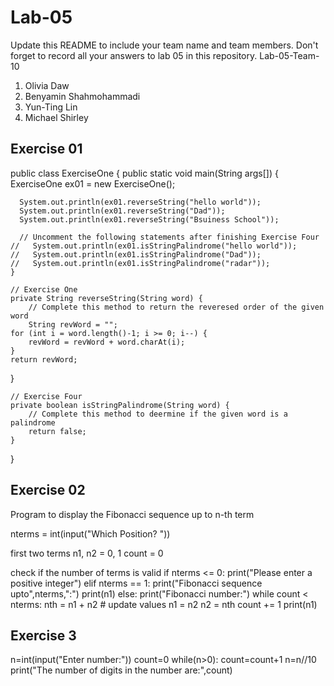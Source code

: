 # Lab-05

Update this README to include your team name and team members. Don't forget to record all your answers to lab 05 in this repository.
Lab-05-Team-10

1. Olivia Daw
2. Benyamin Shahmohammadi
3. Yun-Ting Lin
4. Michael Shirley

## Exercise 01
public class ExerciseOne {
    public static void main(String args[]) {
      ExerciseOne ex01 = new ExerciseOne();

      System.out.println(ex01.reverseString("hello world"));
      System.out.println(ex01.reverseString("Dad"));
      System.out.println(ex01.reverseString("Bsuiness School"));
      
      // Uncomment the following statements after finishing Exercise Four
    //   System.out.println(ex01.isStringPalindrome("hello world"));
    //   System.out.println(ex01.isStringPalindrome("Dad"));
    //   System.out.println(ex01.isStringPalindrome("radar"));
    }
    
    // Exercise One
    private String reverseString(String word) {
        // Complete this method to return the reveresed order of the given word
        String revWord = "";
    for (int i = word.length()-1; i >= 0; i--) {
        revWord = revWord + word.charAt(i);
    }
    return revWord;
  }
    
    
    // Exercise Four
    private boolean isStringPalindrome(String word) {
        // Complete this method to deermine if the given word is a palindrome
        return false;
    }
}

 ## Exercise 02
 
 Program to display the Fibonacci sequence up to n-th term

nterms = int(input("Which Position? "))

 first two terms
n1, n2 = 0, 1
count = 0

 check if the number of terms is valid
if nterms <= 0:
   print("Please enter a positive integer")
elif nterms == 1:
   print("Fibonacci sequence upto",nterms,":")
   print(n1)
else:
   print("Fibonacci number:")
   while count < nterms:
       nth = n1 + n2
       # update values
       n1 = n2
       n2 = nth
       count += 1
print(n1)


## Exercise 3
n=int(input("Enter number:"))
count=0
while(n>0):
    count=count+1
    n=n//10
print("The number of digits in the number are:",count)

